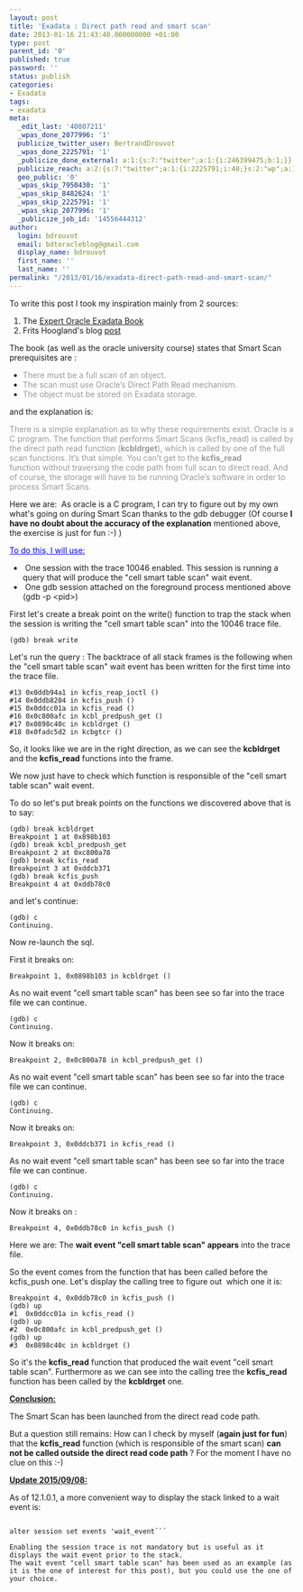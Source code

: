 ```yaml
---
layout: post
title: 'Exadata : Direct path read and smart scan'
date: 2013-01-16 21:43:40.000000000 +01:00
type: post
parent_id: '0'
published: true
password: ''
status: publish
categories:
- Exadata
tags:
- exadata
meta:
  _edit_last: '40807211'
  _wpas_done_2077996: '1'
  publicize_twitter_user: BertrandDrouvot
  _wpas_done_2225791: '1'
  _publicize_done_external: a:1:{s:7:"twitter";a:1:{i:246399475;b:1;}}
  publicize_reach: a:2:{s:7:"twitter";a:1:{i:2225791;i:40;}s:2:"wp";a:1:{i:0;i:11;}}
  geo_public: '0'
  _wpas_skip_7950430: '1'
  _wpas_skip_8482624: '1'
  _wpas_skip_2225791: '1'
  _wpas_skip_2077996: '1'
  _publicize_job_id: '14556444312'
author:
  login: bdrouvot
  email: bdtoracleblog@gmail.com
  display_name: bdrouvot
  first_name: ''
  last_name: ''
permalink: "/2013/01/16/exadata-direct-path-read-and-smart-scan/"
---
```


To write this post I took my inspiration mainly from 2 sources:

1.  The [Expert Oracle Exadata Book](http://www.expertoracleexadata.com)
2.  Frits Hoogland's blog [post](http://fritshoogland.wordpress.com/2013/01/04/oracle-11-2-and-the-direct-path-read-event)

The book (as well as the oracle university course) states that Smart Scan prerequisites are :

-   <span style="color:#999999;">There must be a full scan of an object.</span>
-   <span style="color:#999999;">The scan must use Oracle’s Direct Path Read mechanism.</span>
-   <span style="color:#999999;">The object must be stored on Exadata storage.</span>

and the explanation is:

<span style="color:#999999;">There is a simple explanation as to why these requirements exist. Oracle is a C program. The function that performs Smart Scans (kcfis\_read) is called by the direct path read function (**kcbldrget**), which is called by one of the full scan functions. It’s that simple. You can’t get to the **kcfis\_read** function without traversing the code path from full scan to direct read. And of course, the storage will have to be running Oracle’s software in order to process Smart Scans.</span>

Here we are:  As oracle is a C program, I can try to figure out by my own what's going on during Smart Scan thanks to the gdb debugger (Of course **I have no doubt about the accuracy of the explanation** mentioned above, the exercise is just for fun :-) )

<span style="text-decoration:underline;color:#0000ff;">To do this, I will use:</span>

-    One session with the trace 10046 enabled. This session is running a query that will produce the "cell smart table scan" wait event.
-    One gdb session attached on the foreground process mentioned above (gdb -p &lt;pid&gt;)

First let's create a break point on the write() function to trap the stack when the session is writing the "cell smart table scan" into the 10046 trace file.

    (gdb) break write

Let's run the query : The backtrace of all stack frames is the following when the "cell smart table scan" wait event has been written for the first time into the trace file.

    #13 0x0ddb94a1 in kcfis_reap_ioctl ()
    #14 0x0ddb8204 in kcfis_push ()
    #15 0x0ddcc01a in kcfis_read ()
    #16 0x0c800afc in kcbl_predpush_get ()
    #17 0x0898c40c in kcbldrget ()
    #18 0x0fadc5d2 in kcbgtcr ()

So, it looks like we are in the right direction, as we can see the **kcbldrget** and the **kcfis\_read** functions into the frame.

We now just have to check which function is responsible of the "cell smart table scan" wait event.

To do so let's put break points on the functions we discovered above that is to say:

    (gdb) break kcbldrget
    Breakpoint 1 at 0x898b103
    (gdb) break kcbl_predpush_get
    Breakpoint 2 at 0xc800a78
    (gdb) break kcfis_read
    Breakpoint 3 at 0xddcb371
    (gdb) break kcfis_push
    Breakpoint 4 at 0xddb78c0

and let's continue:

    (gdb) c
    Continuing.

Now re-launch the sql.

First it breaks on:

    Breakpoint 1, 0x0898b103 in kcbldrget ()

As no wait event "cell smart table scan" has been see so far into the trace file we can continue.

    (gdb) c
    Continuing.

Now it breaks on:

    Breakpoint 2, 0x0c800a78 in kcbl_predpush_get ()

As no wait event "cell smart table scan" has been see so far into the trace file we can continue.

    (gdb) c
    Continuing.

Now it breaks on:

    Breakpoint 3, 0x0ddcb371 in kcfis_read ()

As no wait event "cell smart table scan" has been see so far into the trace file we can continue.

    (gdb) c
    Continuing.

Now it breaks on :

    Breakpoint 4, 0x0ddb78c0 in kcfis_push ()

Here we are: The **wait event "cell smart table scan" appears** into the trace file.

So the event comes from the function that has been called before the kcfis\_push one. Let's display the calling tree to figure out  which one it is:

    Breakpoint 4, 0x0ddb78c0 in kcfis_push ()
    (gdb) up
    #1  0x0ddcc01a in kcfis_read ()
    (gdb) up
    #2  0x0c800afc in kcbl_predpush_get ()
    (gdb) up
    #3  0x0898c40c in kcbldrget ()

So it's the **kcfis\_read** function that produced the wait event "cell smart table scan". Furthermore as we can see into the calling tree the **kcfis\_read** function has been called by the **kcbldrget** one.

<span style="text-decoration:underline;">**Conclusion:**</span>

The Smart Scan has been launched from the direct read code path.

But a question still remains: How can I check by myself (**again just for fun**) that the **kcfis\_read** function (which is responsible of the smart scan) **can not be called outside the direct read code path** ? For the moment I have no clue on this :-)

<span style="text-decoration:underline;">**Update 2015/09/08:**</span>

As of 12.1.0.1, a more convenient way to display the stack linked to a wait event is:

```

alter session set events 'wait_event```

Enabling the session trace is not mandatory but is useful as it displays the wait event prior to the stack.  
The wait event "cell smart table scan" has been used as an example (as it is the one of interest for this post), but you could use the one of your choice.
